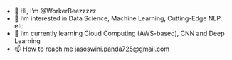 - 👋 Hi, I’m @WorkerBeezzzzz
- 👀 I’m interested in Data Science, Machine Learning, Cutting-Edge NLP. etc
- 🌱 I’m currently learning Cloud Computing (AWS-based), CNN and Deep Learning
- 📫 How to reach me  jasoswini.panda725@gmail.com


<!---
WorkerBeezzzzz/WorkerBeezzzzz is a ✨ special ✨ repository because its `README.md` (this file) appears on your GitHub profile.
You can click the Preview link to take a look at your changes.
--->
